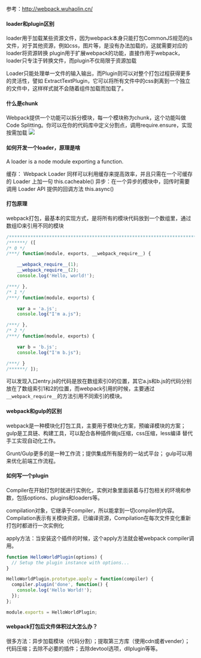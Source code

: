 参考：http://webpack.wuhaolin.cn/

#### loader和plugin区别
loader用于加载某些资源文件，因为webpack本身只能打包CommonJS规范的js文件，对于其他资源，例如css，图片等，是没有办法加载的，这就需要对应的loader将资源转换
plugin用于扩展webpack的功能，直接作用于webpack，loader只专注于转换文件，而plugin不仅局限于资源加载

Loader只能处理单一文件的输入输出，而Plugin则可以对整个打包过程获得更多的灵活性，譬如 ExtractTextPlugin，它可以将所有文件中的css剥离到一个独立的文件中，这样样式就不会随着组件加载而加载了。

#### 什么是chunk

Webpack提供一个功能可以拆分模块，每一个模块称为chunk，这个功能叫做Code Splitting。你可以在你的代码库中定义分割点，调用require.ensure，实现按需加载
![](chunks.jpeg)


#### 如何开发一个loader，原理是啥

A loader is a node module exporting a function.

缓存： Webpack Loader 同样可以利用缓存来提高效率，并且只需在一个可缓存的 Loader 上加一句 this.cacheable()
异步：在一个异步的模块中，回传时需要调用 Loader API 提供的回调方法 this.async()

#### 打包原理

webpack打包，最基本的实现方式，是将所有的模块代码放到一个数组里，通过数组ID来引用不同的模块
```javascript
/************************************************************************/
/******/ ([
/* 0 */
/***/ function(module, exports, __webpack_require__) {

    __webpack_require__(1);
    __webpack_require__(2);
    console.log('Hello, world!');

/***/ },
/* 1 */
/***/ function(module, exports) {

    var a = 'a.js';
    console.log("I'm a.js");

/***/ },
/* 2 */
/***/ function(module, exports) {

    var b = 'b.js';
    console.log("I'm b.js");

/***/ }
/******/ ]);
```
可以发现入口entry.js的代码是放在数组索引0的位置，其它a.js和b.js的代码分别放在了数组索引1和2的位置，而webpack引用的时候，主要通过`__webpack_require__`的方法引用不同索引的模块。

#### webpack和gulp的区别

webpack是一种模块化打包工具，主要用于模块化方案，预编译模块的方案；gulp是工具链、构建工具，可以配合各种插件做js压缩，css压缩，less编译 替代手工实现自动化工作。

Grunt/Gulp更多的是一种工作流；提供集成所有服务的一站式平台；
gulp可以用来优化前端工作流程。

#### 如何写一个plugin

Compiler在开始打包时就进行实例化，实例对象里面装着与打包相关的环境和参数，包括options、plugins和loaders等。

compilation对象，它继承于compiler，所以能拿到一切compiler的内容。Compilation表示有关模块资源，已编译资源，Compilation在每次文件变化重新打包时都进行一次实例化

apply方法：当安装这个插件的时候，这个apply方法就会被webpack compiler调用。

```javascript
function HelloWorldPlugin(options) {
  // Setup the plugin instance with options...
}

HelloWorldPlugin.prototype.apply = function(compiler) {
  compiler.plugin('done', function() {
    console.log('Hello World!');
  });
};

module.exports = HelloWorldPlugin;
```
#### webpack打包后文件体积过大怎么办？

很多方法：异步加载模块（代码分割）；提取第三方库（使用cdn或者vender）；代码压缩；去除不必要的插件；去除devtool选项，dllplugin等等。
